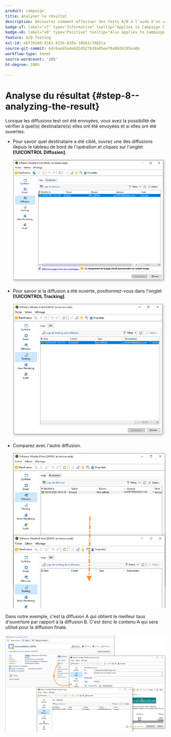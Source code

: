 ```yaml
---
product: campaign
title: Analyser le résultat
description: Découvrez comment effectuer des tests A/B à lʼaide dʼun cas dʼutilisation spécifique
badge-v7: label="v7" type="Informative" tooltip="Applies to Campaign Classic v7"
badge-v8: label="v8" type="Positive" tooltip="Also applies to Campaign v8"
feature: A/B Testing
exl-id: e6f39180-d161-4226-810a-10bb1c3682ca
source-git-commit: 6dc6aeb5adeb82d527b39a05ee70a9926205ea0b
workflow-type: tm+mt
source-wordcount: '105'
ht-degree: 100%

---
```


# Analyse du résultat {#step-8--analyzing-the-result}



Lorsque les diffusions test ont été envoyées, vous avez la possibilité de vérifier à quel(s) destinataire(s) elles ont été envoyées et si elles ont été ouvertes.

* Pour savoir quel destinataire a été ciblé, ouvrez une des diffusions depuis le tableau de bord de l&#39;opération et cliquez sur l&#39;onglet **[!UICONTROL Diffusion]**.

   ![](assets/use_case_abtesting_analysis_001.png)

* Pour savoir si la diffusion a été ouverte, positionnez-vous dans l&#39;onglet **[!UICONTROL Tracking]**.

   ![](assets/use_case_abtesting_analysis_002.png)

* Comparez avec l&#39;autre diffusion.

   ![](assets/use_case_abtesting_analysis_003.png)

Dans notre exemple, c&#39;est la diffusion A qui obtient le meilleur taux d&#39;ouverture par rapport à la diffusion B. C&#39;est donc le contenu A qui sera utilisé pour la diffusion finale.

![](assets/use_case_abtesting_analysis_004.png)
